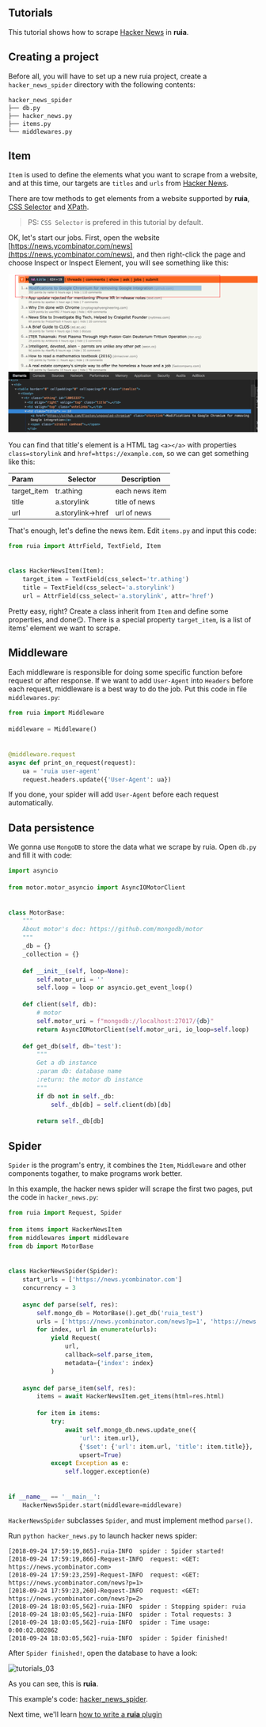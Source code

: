 ## Tutorials

This tutorial shows how to scrape [Hacker News](https://news.ycombinator.com/news) in **ruia**.

## Creating a project

Before all, you will have to set up a new ruia project, create a `hacker_news_spider` directory with the following contents:

```shell
hacker_news_spider
├── db.py
├── hacker_news.py
├── items.py
└── middlewares.py
```

## Item

`Item` is used to define the elements what you want to scrape from a website, and at this time, our targets are `titles` and `urls` from [Hacker News](https://news.ycombinator.com/news).

There are tow methods to get elements from a website supported by **ruia**, [CSS Selector](https://www.w3schools.com/cssref/css_selectors.asp) and [XPath](https://www.w3schools.com/xml/xpath_intro.asp).

> PS: `CSS Selector` is prefered in this tutorial by default.

OK, let's start our jobs. First, open the website [https://news.ycombinator.com/news](https://news.ycombinator.com/news), and then right-click the page and choose Inspect or Inspect Element, you will see something like this:

![tutorials_02](../../images/tutorials_02.png)

You can find that title's element is a HTML tag `<a></a>` with properties `class=storylink` and `href=https://example.com`, so we can get something like this:

| Param       | Selector          | Description       |
| :---------- | ----------------- | ----------------- |
| target_item | tr.athing         | each news item    |
| title       | a.storylink       | title of news     |
| url         | a.storylink->href | url of news       |

That's enough, let's define the news item. Edit `items.py` and input this code:

```python
from ruia import AttrField, TextField, Item


class HackerNewsItem(Item):
    target_item = TextField(css_select='tr.athing')
    title = TextField(css_select='a.storylink')
    url = AttrField(css_select='a.storylink', attr='href')
```

Pretty easy, right? Create a class inherit from `Item` and define some properties, and done😏. There is a special property `target_item`, is a list of items' element we want to scrape.

## Middleware

Each middleware is responsible for doing some specific function before request or after response. If we want to add `User-Agent` into `Headers` before each request, middleware is a best way to do the job. Put this code in file `middlewares.py`:

```python
from ruia import Middleware

middleware = Middleware()


@middleware.request
async def print_on_request(request):
    ua = 'ruia user-agent'
    request.headers.update({'User-Agent': ua})
```

If you done, your spider will add `User-Agent` before each request automatically.

## Data persistence

We gonna use `MongoDB` to store the data what we scrape by ruia. Open `db.py` and fill it with code:

```python
import asyncio

from motor.motor_asyncio import AsyncIOMotorClient


class MotorBase:
    """
    About motor's doc: https://github.com/mongodb/motor
    """
    _db = {}
    _collection = {}

    def __init__(self, loop=None):
        self.motor_uri = ''
        self.loop = loop or asyncio.get_event_loop()

    def client(self, db):
        # motor
        self.motor_uri = f"mongodb://localhost:27017/{db}"
        return AsyncIOMotorClient(self.motor_uri, io_loop=self.loop)

    def get_db(self, db='test'):
        """
        Get a db instance
        :param db: database name
        :return: the motor db instance
        """
        if db not in self._db:
            self._db[db] = self.client(db)[db]

        return self._db[db]
```

## Spider

`Spider` is the program's entry, it combines the `Item`, `Middleware` and other components togather, to make programs work better.

In this example, the hacker news spider will scrape the first two pages, put the code in `hacker_news.py`:

```python
from ruia import Request, Spider

from items import HackerNewsItem
from middlewares import middleware
from db import MotorBase


class HackerNewsSpider(Spider):
    start_urls = ['https://news.ycombinator.com']
    concurrency = 3

    async def parse(self, res):
        self.mongo_db = MotorBase().get_db('ruia_test')
        urls = ['https://news.ycombinator.com/news?p=1', 'https://news.ycombinator.com/news?p=2']
        for index, url in enumerate(urls):
            yield Request(
                url,
                callback=self.parse_item,
                metadata={'index': index}
            )

    async def parse_item(self, res):
        items = await HackerNewsItem.get_items(html=res.html)

        for item in items:
            try:
                await self.mongo_db.news.update_one({
                    'url': item.url},
                    {'$set': {'url': item.url, 'title': item.title}},
                    upsert=True)
            except Exception as e:
                self.logger.exception(e)


if __name__ == '__main__':
    HackerNewsSpider.start(middleware=middleware)
```

`HackerNewsSpider` subclasses `Spider`, and must implement method `parse()`.

Run `python hacker_news.py` to launch hacker news spider:

```shell
[2018-09-24 17:59:19,865]-ruia-INFO  spider : Spider started!
[2018-09-24 17:59:19,866]-Request-INFO  request: <GET: https://news.ycombinator.com>
[2018-09-24 17:59:23,259]-Request-INFO  request: <GET: https://news.ycombinator.com/news?p=1>
[2018-09-24 17:59:23,260]-Request-INFO  request: <GET: https://news.ycombinator.com/news?p=2>
[2018-09-24 18:03:05,562]-ruia-INFO  spider : Stopping spider: ruia
[2018-09-24 18:03:05,562]-ruia-INFO  spider : Total requests: 3
[2018-09-24 18:03:05,562]-ruia-INFO  spider : Time usage: 0:00:02.802862
[2018-09-24 18:03:05,562]-ruia-INFO  spider : Spider finished!
```

After `Spider finished!`, open the database to have a look:

![tutorials_03](../../images/tutorials_03.png)

As you can see, this is **ruia**.

This example's code: [hacker_news_spider](https://github.com/howie6879/ruia/tree/master/examples/hacker_news_spider).

Next time, we'll learn [how to write a **ruia** plugin](./plugins.md)
